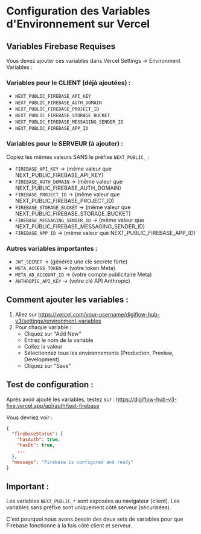 # Configuration des Variables d'Environnement sur Vercel

## Variables Firebase Requises

Vous devez ajouter ces variables dans Vercel Settings → Environment Variables :

### Variables pour le CLIENT (déjà ajoutées) :
- `NEXT_PUBLIC_FIREBASE_API_KEY`
- `NEXT_PUBLIC_FIREBASE_AUTH_DOMAIN`
- `NEXT_PUBLIC_FIREBASE_PROJECT_ID`
- `NEXT_PUBLIC_FIREBASE_STORAGE_BUCKET`
- `NEXT_PUBLIC_FIREBASE_MESSAGING_SENDER_ID`
- `NEXT_PUBLIC_FIREBASE_APP_ID`

### Variables pour le SERVEUR (à ajouter) :
Copiez les mêmes valeurs SANS le préfixe `NEXT_PUBLIC_` :

- `FIREBASE_API_KEY` → (même valeur que NEXT_PUBLIC_FIREBASE_API_KEY)
- `FIREBASE_AUTH_DOMAIN` → (même valeur que NEXT_PUBLIC_FIREBASE_AUTH_DOMAIN)
- `FIREBASE_PROJECT_ID` → (même valeur que NEXT_PUBLIC_FIREBASE_PROJECT_ID)
- `FIREBASE_STORAGE_BUCKET` → (même valeur que NEXT_PUBLIC_FIREBASE_STORAGE_BUCKET)
- `FIREBASE_MESSAGING_SENDER_ID` → (même valeur que NEXT_PUBLIC_FIREBASE_MESSAGING_SENDER_ID)
- `FIREBASE_APP_ID` → (même valeur que NEXT_PUBLIC_FIREBASE_APP_ID)

### Autres variables importantes :
- `JWT_SECRET` → (générez une clé secrète forte)
- `META_ACCESS_TOKEN` → (votre token Meta)
- `META_AD_ACCOUNT_ID` → (votre compte publicitaire Meta)
- `ANTHROPIC_API_KEY` → (votre clé API Anthropic)

## Comment ajouter les variables :

1. Allez sur https://vercel.com/your-username/digiflow-hub-v3/settings/environment-variables
2. Pour chaque variable :
   - Cliquez sur "Add New"
   - Entrez le nom de la variable
   - Collez la valeur
   - Sélectionnez tous les environnements (Production, Preview, Development)
   - Cliquez sur "Save"

## Test de configuration :

Après avoir ajouté les variables, testez sur :
https://digiflow-hub-v3-five.vercel.app/api/auth/test-firebase

Vous devriez voir :
```json
{
  "firebaseStatus": {
    "hasAuth": true,
    "hasDb": true,
    ...
  },
  "message": "Firebase is configured and ready"
}
```

## Important :

Les variables `NEXT_PUBLIC_*` sont exposées au navigateur (client).
Les variables sans préfixe sont uniquement côté serveur (sécurisées).

C'est pourquoi nous avons besoin des deux sets de variables pour que Firebase fonctionne à la fois côté client et serveur.